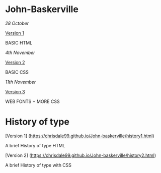 # John-Baskerville

*28 October*

<a href="https://chrisdale99.github.io/John-baskerville/baskerville.html">Version 1</a>

BASIC HTML

*4th November*

<a href="https://chrisdale99.github.io/John-baskerville/baskerville2.html">Version 2</a>

BASIC CSS

*11th November*

<a href="https://chrisdale99.github.io/John-baskerville/baskerville3.html">Version 3</a>

WEB FONTS + MORE CSS

# History of type

[Version 1] (https://chrisdale99.github.io/John-baskerville/history1.html)

A brief History of type HTML

[Version 2] (https://chrisdale99.github.io/John-baskerville/history2.html)

A brief History of type with CSS

